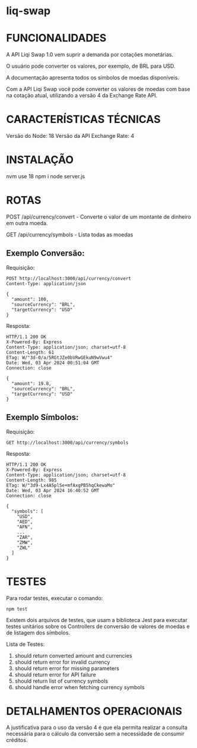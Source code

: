 # liq-swap

# FUNCIONALIDADES

A API Liqi Swap 1.0 vem suprir a demanda por cotações monetárias.

O usuário pode converter os valores, por exemplo, de BRL para USD.

A documentação apresenta todos os símbolos de moedas disponíveis.

Com a API Liqi Swap você pode converter os valores de moedas com base na 
cotação atual, utilizando a versão 4 da Exchange Rate API.

# CARACTERÍSTICAS TÉCNICAS

Versão do Node: 18
Versão da API Exchange Rate: 4

# INSTALAÇÃO

nvm use 18
npm i
node server.js

# ROTAS

POST /api/currency/convert - Converte o valor de um montante de dinheiro em outra moeda.

GET /api/currency/symbols - Lista todas as moedas

## Exemplo Conversão:

Requisição:

```
POST http://localhost:3000/api/currency/convert
Content-Type: application/json

{
  "amount": 100,
  "sourceCurrency": "BRL",
  "targetCurrency": "USD"
}
```

Resposta:

```
HTTP/1.1 200 OK
X-Powered-By: Express
Content-Type: application/json; charset=utf-8
Content-Length: 61
ETag: W/"3d-0/a/5RGtJZe0bVRwGEkuN9wVwu4"
Date: Wed, 03 Apr 2024 00:51:04 GMT
Connection: close

{
  "amount": 19.8,
  "sourceCurrency": "BRL",
  "targetCurrency": "USD"
}
```


## Exemplo Símbolos:

Requisição:

```
GET http://localhost:3000/api/currency/symbols
```

Resposta: 
```
HTTP/1.1 200 OK
X-Powered-By: Express
Content-Type: application/json; charset=utf-8
Content-Length: 985
ETag: W/"3d9-Lx4A5plSe+mfAxgPB5hqCkewaMo"
Date: Wed, 03 Apr 2024 16:40:52 GMT
Connection: close

{
  "symbols": [
    "USD",
    "AED",
    "AFN",
    ...
    "ZAR",
    "ZMW",
    "ZWL"
  ]
}
```

# TESTES

Para rodar testes, executar o comando:

`npm test`

Existem dois arquivos de testes, que usam a biblioteca Jest para executar 
testes unitários sobre os Controllers de conversão de valores de moedas e 
de listagem dos símbolos. 

Lista de Testes:
1. should return converted amount and currencies
2. should return error for invalid currency
3. should return error for missing parameters
4. should return error for API failure
5. should return list of currency symbols
6. should handle error when fetching currency symbols

# DETALHAMENTOS OPERACIONAIS

A justificativa para o uso da versão 4 é que ela permita realizar a consulta 
necessária para o cálculo da conversão sem a necessidade de consumir créditos. 




